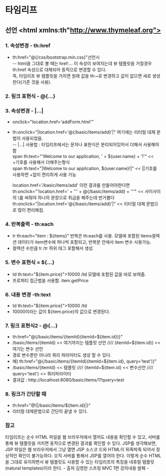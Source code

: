 # 타임리프
## 선언 <html xmlns:th"http://www.thymeleaf.org">

### 1. 속성변경 - th:href
- th:href="@{/css/bootstrap.min.css}"선언시  
-- html을 그대로 볼 때는 href:... 이 속성이 보여지는데 뷰 템플릿을 거칠경우 th:href 속성으로 대체되어 동적으로 변경할 수 있다.  
   즉, 타임리프 뷰 템플릿을 거치면 원래 값을 th:~로 변경하고 값이 없으면 새로 생성한다(기존 것을 사용).

### 2. 링크 표현식 - @{...}

### 3. 속성변경 - |...|
- onclick="location.href='addForm.html'"
- th:onclick="|location.href='@{/basic/items/add}'|" 여기에는 리터럴 대체 문법이 사용되었음.  
  -- |...| 사용법 : 타임리프에서는 문자나 표현식은 분리되어있어서 더해서 사용해야함  
  span th:text="'Welcome to our application, ' + ${user.name} + '!'" << +기호를 사용해서 더해주는형식    
  span th:text="|Welcome to our application, ${user.name}!|" << ||기호를 사용하면 +없이 편리하게 사용 가능

  location.href='/basic/items/add' 이런 결과를 만들어야한다면  
  th:onclick="'location.href=' + '\'' + @{/basic/items/add} + '\''"  << 사이사이의 \를 써줘야 하나의 문장으로 취급을 해주는데 번거롭다  
  th:onclick="|location.href='@{/basic/items/add}'|" << 리터럴 대체 문법으로 많이 편리해짐.

### 4. 반복출력 - th:each
- tr th:each="item : ${items}" 반복은 th:each를 사용. 모델에 포함된 items컬렉션 데이터가 item변수에 하나씩 포함되고, 반복문 안에서
  item 변수 사용가능.
- 컬렉션 수만큼 tr /tr 하위 태그 포함해서 생성.

### 5. 변수 표현식 = ${...}
- td th:text="${item.price}">10000 /td 모델에 포함된 값을 바로 보여줌.
- 프로퍼티 접근법을 사용함. item.getPrice

### 6. 내용 변경 -th:text
- td th:text="${item.price}">10000 /td
- 10000이라는 값이 ${item.price}의 값으로 변경된다.

### 7. 링크 표현식2 - @{...}
- th:href="@{/basic/items/{itemId}(itemId=${item.id})}"
- /basic/items/{itemId} << 여기까지는 템플릿 선언 //// (itemId=${item.id}) << 여기는 변수 선언
- 경로 변수뿐만 아니라 쿼리 파라미터도 생성 할 수 있다.
- 예) th:href="@{/basic/items/{itemId}(itemId=${item.id}, query='test')}"
- /basic/items/{itemId} << 템플릿 //// (itemId=${item.id} << 변수선언 //// query='test') << 쿼리파라미터
- 결과값 : http://localhost:8080/basic/items/1?query=test

### 8. 링크가 간단할 때
- th:href="@{|/basic/items/${item.id}|}"
- 리터럴 대체문법으로 간단히 끝낼 수 있다.


### 참고
타임리프는 순수 HTML 파일을 웹 브라우저에서 열어도 내용을 확인할 수 있고, 서버를 통해 뷰 템플릿을 거치면
동적으로 변경된 결과를 확인할 수 있다. JSP를 생각해보면, JSP 파일은 웹 브라우저에서 그냥 열면 JSP 소스코
드와 HTML이 뒤죽박죽 되어서 정상적인 확인이 불가능하다. 오직 서버를 통해서 JSP를 열어야 한다.
이렇게 순수 HTML을 그대로 유지하면서 뷰 템플릿도 사용할 수 있는 타임리프의 특징을 네츄럴 템플릿(natural 
templates)이라 한다. - 출처 김영한 스프링 MVC 1편 강의내용 발췌 -


  
    


  
